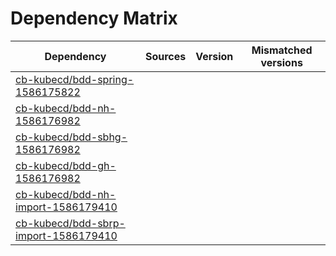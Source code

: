 # Dependency Matrix

Dependency | Sources | Version | Mismatched versions
---------- | ------- | ------- | -------------------
[cb-kubecd/bdd-spring-1586175822](https://github.com/cb-kubecd/bdd-spring-1586175822.git) |  | []() | 
[cb-kubecd/bdd-nh-1586176982](https://github.com/cb-kubecd/bdd-nh-1586176982.git) |  | []() | 
[cb-kubecd/bdd-sbhg-1586176982](https://github.com/cb-kubecd/bdd-sbhg-1586176982.git) |  | []() | 
[cb-kubecd/bdd-gh-1586176982](https://github.com/cb-kubecd/bdd-gh-1586176982.git) |  | []() | 
[cb-kubecd/bdd-nh-import-1586179410](https://github.com/cb-kubecd/bdd-nh-import-1586179410.git) |  | []() | 
[cb-kubecd/bdd-sbrp-import-1586179410](https://github.com/cb-kubecd/bdd-sbrp-import-1586179410.git) |  | []() | 
